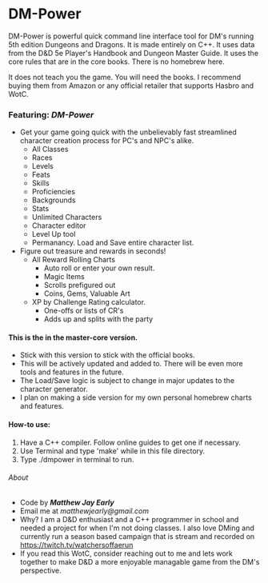 # DM-Power
DM-Power is powerful quick command line interface tool for DM's running 5th edition Dungeons and Dragons. It is made entirely on C++. It uses data from the D&D 5e Player's Handbook and Dungeon Master Guide. It uses the core rules that are in the core books. There is no homebrew here. 

It does not teach you the game. You will need the books. I recommend buying them from Amazon or any official retailer that supports Hasbro and WotC.

### Featuring: *DM-Power*

* Get your game going quick with the unbelievably fast streamlined character creation process for PC's and NPC's alike.
  * All Classes 
  * Races 
  * Levels 
  * Feats 
  * Skills
  * Proficiencies 
  * Backgrounds
  * Stats
  * Unlimited Characters
  * Character editor
  * Level Up tool
  * Permanancy. Load and Save entire character list.
* Figure out treasure and rewards in seconds!
  * All Reward Rolling Charts
    * Auto roll or enter your own result.
    * Magic Items
    * Scrolls prefigured out
    * Coins, Gems, Valuable Art
  * XP by Challenge Rating calculator.
    * One-offs or lists of CR's 
    * Adds up and splits with the party

#### This is the in the master-core version.

* Stick with this version to stick with the official books.
* This will be actively updated and added to. There will be even more tools and features in the future.
* The Load/Save logic is subject to change in major updates to the character generator.
* I plan on making a side version for my own personal homebrew charts and features.

#### How-to use:

1. Have a C++ compiler. Follow online guides to get one if necessary.
2. Use Terminal and type 'make' while in this file directory.
3. Type ./dmpower in terminal to run.

###### About
* Code by 
**_Matthew Jay Early_** 
* Email me at 
_matthewjearly@gmail.com_
* Why? I am a D&D enthusiast and a C++ programmer in school and needed a project for when I'm not doing classes. I also love DMing and currently run a season based campaign that is stream and recorded on https://twitch.tv/watchersoffaerun
* If you read this WotC, consider reaching out to me and lets work together to make D&D a more enjoyable managable game from the DM's perspective.
